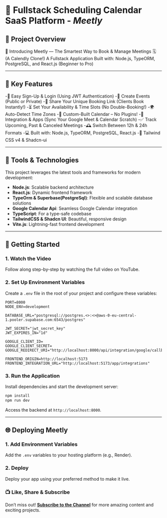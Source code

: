 # 🌟 Fullstack Scheduling Calendar SaaS Platform - _Meetly_

## 📌 Project Overview

🌟 Introducing Meetly — The Smartest Way to Book & Manage Meetings 🗓️ (A Calendly Clone!)
A Fullstack Application Built with: Node.js, TypeORM, PostgreSQL, and React.js (Beginner to Pro)

---

## 🌟 Key Features

-🔑 Easy Sign-Up & Login (Using JWT Authentication)
-📅 Create Events (Public or Private)
-🔗 Share Your Unique Booking Link (Clients Book Instantly!)
-⏳ Set Your Availability & Time Slots (No Double-Booking!)
-🌍 Auto-Detect Time Zones
-📆 Custom-Built Calendar – No Plugins!
-🔄 Integration & Apps (Sync Your Google Meet & Calendar Scratch)
-✅ Track Upcoming, Past & Canceled Meetings
-🕰️ Switch Between 12h & 24h Formats
-💻 Built with: Node.js, TypeORM, PostgreSQL, React.js
-🎨 Tailwind CSS v4 & Shadcn-ui

---

## 🚀 Tools & Technologies

This project leverages the latest tools and frameworks for modern development:

- **Node.js**: Scalable backend architecture
- **React.js**: Dynamic frontend framework
- **TypeOrm & Superbase(PostgreSql)**: Flexible and scalable database solutions
- **Google Calendar Api**: Seamless Google Calendar integration
- **TypeScript**: For a type-safe codebase
- **TailwindCSS & Shadcn UI**: Beautiful, responsive design
- **Vite.js**: Lightning-fast frontend development

---

## 🔄 Getting Started

### 1. Watch the Video

Follow along step-by-step by watching the full video on YouTube.

### 2. Set Up Environment Variables

Create a `.env` file in the root of your project and configure these variables:

```plaintext
PORT=8000
NODE_ENV=development

DATABASE_URL="postgresql://postgres.<>:<>@aws-0-eu-central-1.pooler.supabase.com:6543/postgres"

JWT_SECRET="jwt_secret_key"
JWT_EXPIRES_IN="1d"

GOOGLE_CLIENT_ID=
GOOGLE_CLIENT_SECRET=
GOOGLE_REDIRECT_URI="http://localhost:8000/api/integration/google/callback"

FRONTEND_ORIGIN=http://localhost:5173
FRONTEND_INTEGRATION_URL="http://localhost:5173/app/integrations"
```

### 3. Run the Application

Install dependencies and start the development server:

```bash
npm install
npm run dev
```

Access the backend at `http://localhost:8000`.

---

## 🌐 Deploying Meetly

### 1. Add Environment Variables

Add the `.env` variables to your hosting platform (e.g., Render).

### 2. Deploy

Deploy your app using your preferred method to make it live.

### 📺 Like, Share & Subscribe

Don’t miss out! **[Subscribe to the Channel](https://tinyurl.com/subcribe-to-techwithEmma)** for more amazing content and exciting projects.
